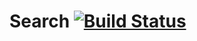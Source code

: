 # Search [![Build Status](https://travis-ci.org/repla-app/Search.replabundle.svg?branch=master)](https://travis-ci.org/repla-app/Search.replabundle)
